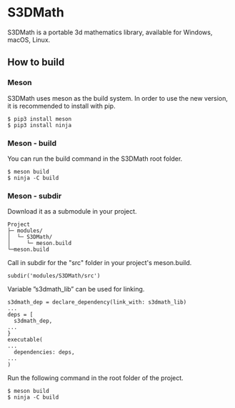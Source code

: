# S3DMath

S3DMath is a portable 3d mathematics library, available for Windows, macOS, Linux.

## How to build

### Meson

S3DMath uses meson as the build system.
In order to use the new version, it is recommended to install with pip.

```
$ pip3 install meson
$ pip3 install ninja
```

### Meson - build

You can run the build command in the S3DMath root folder.

```
$ meson build
$ ninja -C build
```

### Meson - subdir

Download it as a submodule in your project.

```
Project
├─ modules/
│  └─ S3DMath/
│     └─ meson.build
└─meson.build
```

Call in subdir for the "src" folder in your project's meson.build.

```
subdir('modules/S3DMath/src')
```

Variable ”s3dmath_lib” can be used for linking.

```
s3dmath_dep = declare_dependency(link_with: s3dmath_lib)
...
deps = [
  s3dmath_dep,
...
}
executable(
...
  dependencies: deps,
...
)
```

Run the following command in the root folder of the project.

```
$ meson build
$ ninja -C build
```
